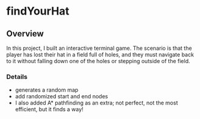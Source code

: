 # findYourHat

## Overview

In this project, I built an interactive terminal game. The scenario is that the player has lost their hat in a field full of holes, and they must navigate back to it without falling down one of the holes or stepping outside of the field.

### Details
* generates a random map
* add randomized start and end nodes
* I also added A* pathfinding as an extra; not perfect, not the most efficient, but it finds a way!
